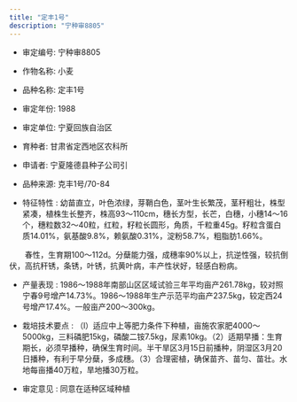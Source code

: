 ```yaml
---
title: "定丰1号"
description: "宁种审8805"
---
```

* 审定编号:  宁种审8805

*  作物名称:  小麦

*  品种名称:  定丰1号

*  审定年份:  1988

*  审定单位:  宁夏回族自治区

* 育种者:  甘肃省定西地区农科所

*  申请者:  宁夏隆德县种子公司引

*  品种来源:  克丰1号/70-84 

*  特征特性 : 
幼苗直立，叶色浓绿，芽鞘白色，茎叶生长繁茂，茎秆粗壮，株型紧凑，植株生长整齐，株高93～110cm，穗长方型，长芒，白穗，小穗14～16个，穗粒数32～40粒，红粒，籽粒长圆形，角质，千粒重45g。籽粒含蛋白质14.01%，氨基酸9.8%，赖氨酸0.31%，淀粉58.7%，粗脂肪1.66%。
　　春性，生育期100～112d。分蘖能力强，成穗率90%以上，抗逆性强，较抗倒伏，高抗秆锈，条锈，叶锈，抗黄叶病，丰产性状好，轻感白粉病。 

 
*  产量表现 : 
1986～1988年南部山区区域试验三年平均亩产261.78kg，较对照宁春9号增产14.73%。1986～1988年生产示范平均亩产237.5kg，较定西24号增产17.4%。一般亩产200～300kg。

*  栽培技术要点 : 
（l）适应中上等肥力条件下种植，亩施农家肥4000～5000kg，三料磷肥15kg，磷酸二铵7.5kg，尿素10kg。（2）适期早播：生育期长，必须早播种，确保生育时间。半干旱区3月15日前播种，阴湿区3月20日播种，有利于早分蘖，多成穗。（3）合理密植，确保苗齐、苗匀、苗壮。水地每亩播40万粒，旱地播30万粒。

*  审定意见 : 
同意在适种区域种植
